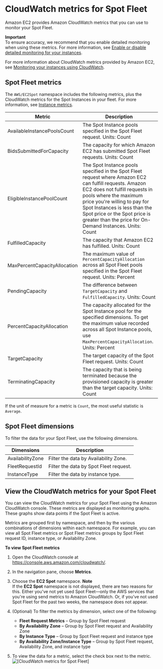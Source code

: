 # CloudWatch metrics for Spot Fleet<a name="spot-fleet-cloudwatch-metrics"></a>

Amazon EC2 provides Amazon CloudWatch metrics that you can use to monitor your Spot Fleet\.

**Important**  
To ensure accuracy, we recommend that you enable detailed monitoring when using these metrics\. For more information, see [Enable or disable detailed monitoring for your instances](using-cloudwatch-new.md)\.

For more information about CloudWatch metrics provided by Amazon EC2, see [Monitoring your instances using CloudWatch](using-cloudwatch.md)\.

## Spot Fleet metrics<a name="spot-fleet-metrics"></a>

The `AWS/EC2Spot` namespace includes the following metrics, plus the CloudWatch metrics for the Spot Instances in your fleet\. For more information, see [Instance metrics](viewing_metrics_with_cloudwatch.md#ec2-cloudwatch-metrics)\.


| Metric | Description | 
| --- | --- | 
| AvailableInstancePoolsCount |  The Spot Instance pools specified in the Spot Fleet request\. Units: Count  | 
| BidsSubmittedForCapacity |  The capacity for which Amazon EC2 has submitted Spot Fleet requests\. Units: Count  | 
| EligibleInstancePoolCount |  The Spot Instance pools specified in the Spot Fleet request where Amazon EC2 can fulfill requests\. Amazon EC2 does not fulfill requests in pools where the maximum price you're willing to pay for Spot Instances is less than the Spot price or the Spot price is greater than the price for On\-Demand Instances\. Units: Count  | 
| FulfilledCapacity |  The capacity that Amazon EC2 has fulfilled\. Units: Count  | 
| MaxPercentCapacityAllocation |  The maximum value of `PercentCapacityAllocation` across all Spot Fleet pools specified in the Spot Fleet request\. Units: Percent  | 
| PendingCapacity |  The difference between `TargetCapacity` and `FulfilledCapacity`\. Units: Count  | 
| PercentCapacityAllocation |  The capacity allocated for the Spot Instance pool for the specified dimensions\. To get the maximum value recorded across all Spot Instance pools, use `MaxPercentCapacityAllocation`\. Units: Percent  | 
| TargetCapacity |  The target capacity of the Spot Fleet request\. Units: Count  | 
| TerminatingCapacity |  The capacity that is being terminated because the provisioned capacity is greater than the target capacity\. Units: Count  | 

If the unit of measure for a metric is `Count`, the most useful statistic is `Average`\.

## Spot Fleet dimensions<a name="spot-fleet-dimensions"></a>

To filter the data for your Spot Fleet, use the following dimensions\.


| Dimensions | Description | 
| --- | --- | 
| AvailabilityZone |  Filter the data by Availability Zone\.  | 
| FleetRequestId |  Filter the data by Spot Fleet request\.  | 
| InstanceType |  Filter the data by instance type\.  | 

## View the CloudWatch metrics for your Spot Fleet<a name="view-spot-metrics"></a>

You can view the CloudWatch metrics for your Spot Fleet using the Amazon CloudWatch console\. These metrics are displayed as monitoring graphs\. These graphs show data points if the Spot Fleet is active\.

Metrics are grouped first by namespace, and then by the various combinations of dimensions within each namespace\. For example, you can view all Spot Fleet metrics or Spot Fleet metrics groups by Spot Fleet request ID, instance type, or Availability Zone\.

**To view Spot Fleet metrics**

1. Open the CloudWatch console at [https://console\.aws\.amazon\.com/cloudwatch/](https://console.aws.amazon.com/cloudwatch/)\.

1. In the navigation pane, choose **Metrics**\.

1. Choose the **EC2 Spot** namespace\.
**Note**  
If the **EC2 Spot** namespace is not displayed, there are two reasons for this\. Either you've not yet used Spot Fleet—only the AWS services that you're using send metrics to Amazon CloudWatch\. Or, if you’ve not used Spot Fleet for the past two weeks, the namespace does not appear\.

1. \(Optional\) To filter the metrics by dimension, select one of the following:
   + **Fleet Request Metrics** – Group by Spot Fleet request
   + **By Availability Zone** – Group by Spot Fleet request and Availability Zone
   + **By Instance Type** – Group by Spot Fleet request and instance type
   + **By Availability Zone/Instance Type** – Group by Spot Fleet request, Availability Zone, and instance type

1. To view the data for a metric, select the check box next to the metric\.  
![\[CloudWatch metrics for Spot Fleet\]](http://docs.aws.amazon.com/AWSEC2/latest/WindowsGuide/images/metric_spot_fleet.png)